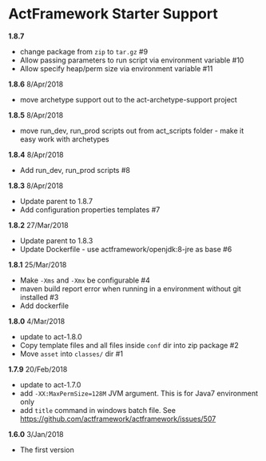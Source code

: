# ActFramework Starter Support

**1.8.7**
* change package from `zip` to `tar.gz` #9
* Allow passing parameters to run script via environment variable #10
* Allow specify heap/perm size via environment variable #11

**1.8.6** 8/Apr/2018
* move archetype support out to the act-archetype-support project

**1.8.5** 8/Apr/2018
* move run_dev, run_prod scripts out from act_scripts folder - make it easy work with archetypes

**1.8.4** 8/Apr/2018
* Add run_dev, run_prod scripts #8

**1.8.3** 8/Apr/2018
* Update parent to 1.8.7
* Add configuration properties templates #7

**1.8.2** 27/Mar/2018
* Update parent to 1.8.3
* Update Dockerfile - use actframework/openjdk:8-jre as base #6

**1.8.1** 25/Mar/2018
* Make `-Xms` and `-Xmx` be configurable #4
* maven build report error when running in a environment without git installed #3
* Add dockerfile

**1.8.0** 4/Mar/2018

* update to act-1.8.0
* Copy template files and all files inside `conf` dir into zip package #2
* Move `asset` into `classes/` dir #1

**1.7.9** 20/Feb/2018

* update to act-1.7.0
* add `-XX:MaxPermSize=128M` JVM argument. This is for Java7 environment only
* add `title` command in windows batch file. See https://github.com/actframework/actframework/issues/507 

**1.6.0** 3/Jan/2018 

* The first version
